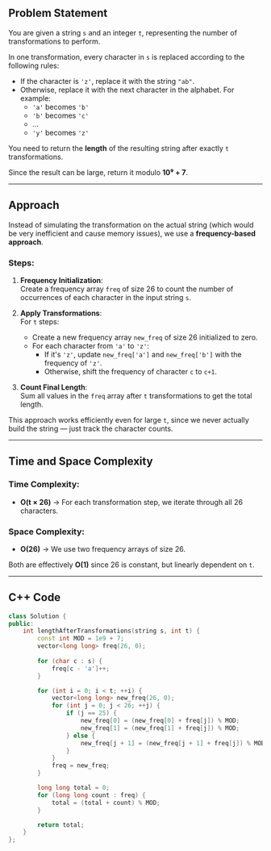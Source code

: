 ## Problem Statement

You are given a string `s` and an integer `t`, representing the number of transformations to perform.

In one transformation, every character in `s` is replaced according to the following rules:

- If the character is `'z'`, replace it with the string `"ab"`.
- Otherwise, replace it with the next character in the alphabet. For example:
  - `'a'` becomes `'b'`
  - `'b'` becomes `'c'`
  - ...
  - `'y'` becomes `'z'`

You need to return the **length** of the resulting string after exactly `t` transformations.

Since the result can be large, return it modulo **10⁹ + 7**.

---

## Approach

Instead of simulating the transformation on the actual string (which would be very inefficient and cause memory issues), we use a **frequency-based approach**.

### Steps:

1. **Frequency Initialization**:  
   Create a frequency array `freq` of size 26 to count the number of occurrences of each character in the input string `s`.

2. **Apply Transformations**:  
   For `t` steps:
   - Create a new frequency array `new_freq` of size 26 initialized to zero.
   - For each character from `'a'` to `'z'`:
     - If it's `'z'`, update `new_freq['a']` and `new_freq['b']` with the frequency of `'z'`.
     - Otherwise, shift the frequency of character `c` to `c+1`.

3. **Count Final Length**:  
   Sum all values in the `freq` array after `t` transformations to get the total length.

This approach works efficiently even for large `t`, since we never actually build the string — just track the character counts.

---

## Time and Space Complexity

### Time Complexity:
- **O(t × 26)** → For each transformation step, we iterate through all 26 characters.

### Space Complexity:
- **O(26)** → We use two frequency arrays of size 26.

Both are effectively **O(1)** since 26 is constant, but linearly dependent on `t`.

---

## C++ Code

```cpp
class Solution {
public:
    int lengthAfterTransformations(string s, int t) {
        const int MOD = 1e9 + 7;
        vector<long long> freq(26, 0);
        
        for (char c : s) {
            freq[c - 'a']++;
        }

        for (int i = 0; i < t; ++i) {
            vector<long long> new_freq(26, 0);
            for (int j = 0; j < 26; ++j) {
                if (j == 25) {
                    new_freq[0] = (new_freq[0] + freq[j]) % MOD;
                    new_freq[1] = (new_freq[1] + freq[j]) % MOD;
                } else {
                    new_freq[j + 1] = (new_freq[j + 1] + freq[j]) % MOD;
                }
            }
            freq = new_freq;
        }

        long long total = 0;
        for (long long count : freq) {
            total = (total + count) % MOD;
        }

        return total;
    }
};
